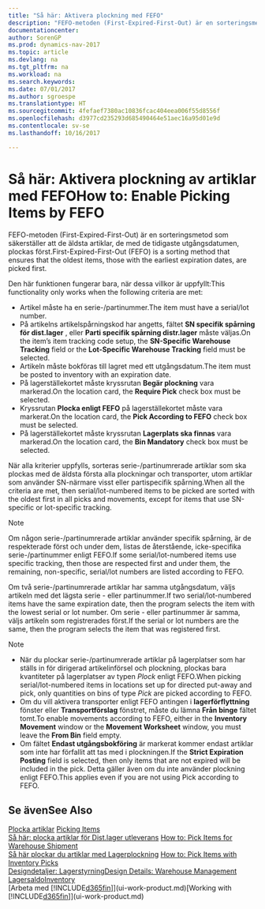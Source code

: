```yaml
---
title: "Så här: Aktivera plockning med FEFO"
description: "FEFO-metoden (First-Expired-First-Out) är en sorteringsmetod som säkerställer att de äldsta artiklar, de med de tidigaste utgångsdatumen, plockas först."
documentationcenter: 
author: SorenGP
ms.prod: dynamics-nav-2017
ms.topic: article
ms.devlang: na
ms.tgt_pltfrm: na
ms.workload: na
ms.search.keywords: 
ms.date: 07/01/2017
ms.author: sgroespe
ms.translationtype: HT
ms.sourcegitcommit: 4fefaef7380ac10836fcac404eea006f55d8556f
ms.openlocfilehash: d3977cd235293d685490464e51aec16a95d01e9d
ms.contentlocale: sv-se
ms.lasthandoff: 10/16/2017

---
```

# <a name="how-to-enable-picking-items-by-fefo"></a><span data-ttu-id="94815-103">Så här: Aktivera plockning av artiklar med FEFO</span><span class="sxs-lookup"><span data-stu-id="94815-103">How to: Enable Picking Items by FEFO</span></span>
<span data-ttu-id="94815-104">FEFO-metoden (First-Expired-First-Out) är en sorteringsmetod som säkerställer att de äldsta artiklar, de med de tidigaste utgångsdatumen, plockas först.</span><span class="sxs-lookup"><span data-stu-id="94815-104">First-Expired-First-Out (FEFO) is a sorting method that ensures that the oldest items, those with the earliest expiration dates, are picked first.</span></span>  

 <span data-ttu-id="94815-105">Den här funktionen fungerar bara, när dessa villkor är uppfyllt:</span><span class="sxs-lookup"><span data-stu-id="94815-105">This functionality only works when the following criteria are met:</span></span>  

-   <span data-ttu-id="94815-106">Artikel måste ha en serie-/partinummer.</span><span class="sxs-lookup"><span data-stu-id="94815-106">The item must have a serial/lot number.</span></span>  
-   <span data-ttu-id="94815-107">På artikelns artikelspårningskod har angetts, fältet **SN specifik spårning för dist.lager** , eller **Parti specifik spårning distr.lager** måste väljas.</span><span class="sxs-lookup"><span data-stu-id="94815-107">On the item’s item tracking code setup, the **SN-Specific Warehouse Tracking** field or the **Lot-Specific Warehouse Tracking** field must be selected.</span></span>  
-   <span data-ttu-id="94815-108">Artikeln måste bokföras till lagret med ett utgångsdatum.</span><span class="sxs-lookup"><span data-stu-id="94815-108">The item must be posted to inventory with an expiration date.</span></span>  
-   <span data-ttu-id="94815-109">På lagerställekortet måste kryssrutan **Begär plockning** vara markerad.</span><span class="sxs-lookup"><span data-stu-id="94815-109">On the location card, the **Require Pick** check box must be selected.</span></span>  
-   <span data-ttu-id="94815-110">Kryssrutan **Plocka enligt FEFO** på lagerställekortet måste vara markerat.</span><span class="sxs-lookup"><span data-stu-id="94815-110">On the location card, the **Pick According to FEFO** check box must be selected.</span></span>  
-   <span data-ttu-id="94815-111">På lagerställekortet måste kryssrutan **Lagerplats ska finnas** vara markerad.</span><span class="sxs-lookup"><span data-stu-id="94815-111">On the location card, the **Bin Mandatory** check box must be selected.</span></span>  

 <span data-ttu-id="94815-112">När alla kriterier uppfylls, sorteras serie-/partinumrerade artiklar som ska plockas med de äldsta första alla plockningar och transporter, utom artiklar som använder SN-närmare visst eller partispecifik spårning.</span><span class="sxs-lookup"><span data-stu-id="94815-112">When all the criteria are met, then serial/lot-numbered items to be picked are sorted with the oldest first in all picks and movements, except for items that use SN-specific or lot-specific tracking.</span></span>  

> [!NOTE]  
>  <span data-ttu-id="94815-113">Om någon serie-/partinumrerade artiklar använder specifik spårning, är de respekterade först och under dem, listas de återstående, icke-specifika serie-/partinummer enligt FEFO.</span><span class="sxs-lookup"><span data-stu-id="94815-113">If some serial/lot-numbered items use specific tracking, then those are respected first and under them, the remaining, non-specific, serial/lot numbers are listed according to FEFO.</span></span>  

 <span data-ttu-id="94815-114">Om två serie-/partinumrerade artiklar har samma utgångsdatum, väljs artikeln med det lägsta serie - eller partinummer.</span><span class="sxs-lookup"><span data-stu-id="94815-114">If two serial/lot-numbered items have the same expiration date, then the program selects the item with the lowest serial or lot number.</span></span> <span data-ttu-id="94815-115">Om serie - eller partinummer är samma, väljs artikeln som registrerades först.</span><span class="sxs-lookup"><span data-stu-id="94815-115">If the serial or lot numbers are the same, then the program selects the item that was registered first.</span></span>  

> [!NOTE]  
>  -   <span data-ttu-id="94815-116">När du plockar serie-/partinumrerade artiklar på lagerplatser som har ställs in för dirigerad artikelinförsel och plockning, plockas bara kvantiteter på lagerplatser av typen *Plock* enligt FEFO.</span><span class="sxs-lookup"><span data-stu-id="94815-116">When picking serial/lot-numbered items in locations set up for directed put-away and pick, only quantities on bins of type *Pick* are picked according to FEFO.</span></span>  
> -   <span data-ttu-id="94815-117">Om du vill aktivera transporter enligt FEFO antingen i **lagerförflyttning** fönster eller **Transportförslag** fönstret, måste du lämna **Från binge** fältet tomt.</span><span class="sxs-lookup"><span data-stu-id="94815-117">To enable movements according to FEFO, either in the **Inventory Movement** window or the **Movement Worksheet** window, you must leave the **From Bin** field empty.</span></span>  
> -   <span data-ttu-id="94815-118">Om fältet **Endast utgångsbokföring** är markerat kommer endast artiklar som inte har förfallit att tas med i plockningen.</span><span class="sxs-lookup"><span data-stu-id="94815-118">If the **Strict Expiration Posting** field is selected, then only items that are not expired will be included in the pick.</span></span> <span data-ttu-id="94815-119">Detta gäller även om du inte använder plockning enligt FEFO.</span><span class="sxs-lookup"><span data-stu-id="94815-119">This applies even if you are not using Pick according to FEFO.</span></span>  

## <a name="see-also"></a><span data-ttu-id="94815-120">Se även</span><span class="sxs-lookup"><span data-stu-id="94815-120">See Also</span></span>  
<span data-ttu-id="94815-121">[Plocka artiklar](warehouse-pick-items.md) </span><span class="sxs-lookup"><span data-stu-id="94815-121">[Picking Items](warehouse-pick-items.md) </span></span>  
<span data-ttu-id="94815-122">[Så här: plocka artiklar för Dist.lager utleverans](warehouse-how-to-pick-items-for-warehouse-shipment.md) </span><span class="sxs-lookup"><span data-stu-id="94815-122">[How to: Pick Items for Warehouse Shipment](warehouse-how-to-pick-items-for-warehouse-shipment.md) </span></span>  
<span data-ttu-id="94815-123">[Så här plockar du artiklar med Lagerplockning](warehouse-how-to-pick-items-with-inventory-picks.md) </span><span class="sxs-lookup"><span data-stu-id="94815-123">[How to: Pick Items with Inventory Picks](warehouse-how-to-pick-items-with-inventory-picks.md) </span></span>  
[<span data-ttu-id="94815-124">Designdetaljer: Lagerstyrning</span><span class="sxs-lookup"><span data-stu-id="94815-124">Design Details: Warehouse Management</span></span>](design-details-warehouse-management.md)  
[<span data-ttu-id="94815-125">Lagersaldo</span><span class="sxs-lookup"><span data-stu-id="94815-125">Inventory</span></span>](inventory-manage-inventory.md)  
<span data-ttu-id="94815-126">[Arbeta med [!INCLUDE[d365fin](includes/d365fin_md.md)]](ui-work-product.md)</span><span class="sxs-lookup"><span data-stu-id="94815-126">[Working with [!INCLUDE[d365fin](includes/d365fin_md.md)]](ui-work-product.md)</span></span>

